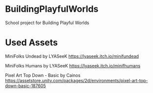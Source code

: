 # BuildingPlayfulWorlds
 School project for Building Playful Worlds

# Used Assets
MiniFolks Undead by LYASeeK
https://lyaseek.itch.io/minifundead

MiniFolks Humans by LYASeeK
https://lyaseek.itch.io/minifhumans

Pixel Art Top Down - Basic by Cainos
https://assetstore.unity.com/packages/2d/environments/pixel-art-top-down-basic-187605
